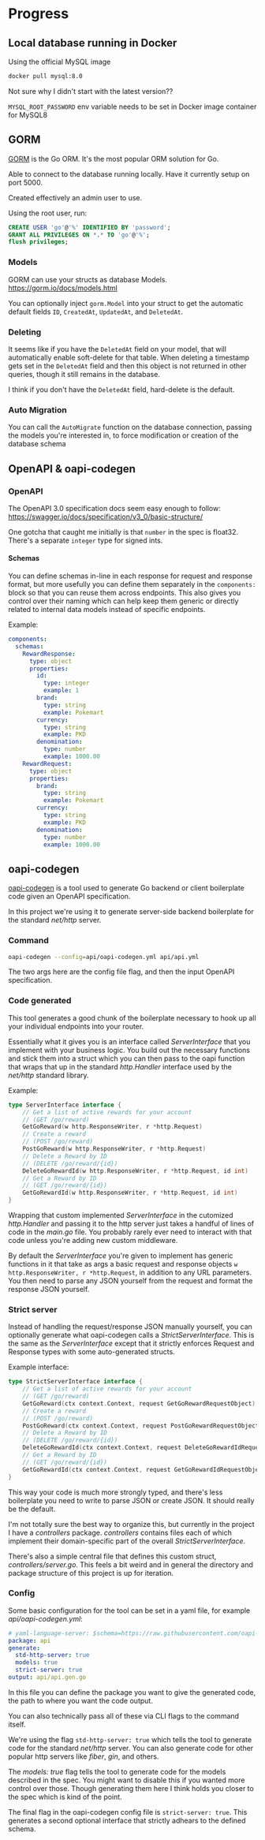 # Progress

## Local database running in Docker

Using the official MySQL image
```bash
docker pull mysql:8.0
```
Not sure why I didn't start with the latest version??

`MYSQL_ROOT_PASSWORD` env variable needs to be set in Docker image container for MySQL8


## GORM

[GORM](https://gorm.io/docs/index.html) is the Go ORM. It's the most popular ORM solution for Go.

Able to connect to the database running locally. Have it currently setup on port 5000.

Created effectively an admin user to use.

Using the root user, run:
```sql
CREATE USER 'go'@'%' IDENTIFIED BY 'password';
GRANT ALL PRIVILEGES ON *.* TO 'go'@'%';
flush privileges;
```


### Models

GORM can use your structs as database Models. https://gorm.io/docs/models.html

You can optionally inject `gorm.Model` into your struct to get the automatic default fields `ID`, `CreatedAt`, `UpdatedAt`, and `DeletedAt`.


### Deleting

It seems like if you have the `DeletedAt` field on your model, that will automatically enable soft-delete for that table. When deleting a timestamp gets set in the `DeletedAt` field and then this object is not returned in other queries, though it still remains in the database.

I think if you don't have the `DeletedAt` field, hard-delete is the default.


### Auto Migration

You can call the `AutoMigrate` function on the database connection, passing the models you're interested in, to force modification or creation of the database schema


## OpenAPI & oapi-codegen


### OpenAPI

The OpenAPI 3.0 specification docs seem easy enough to follow: https://swagger.io/docs/specification/v3_0/basic-structure/

One gotcha that caught me initially is that `number` in the spec is float32. There's a separate `integer` type for signed ints.


#### Schemas

You can define schemas in-line in each response for request and response format, but more usefully you can define them separately in the `components:` block so that you can reuse them across endpoints. This also gives you control over their naming which can help keep them generic or directly related to internal data models instead of specific endpoints.

Example:
```yaml
components:
  schemas:
    RewardResponse:
      type: object
      properties:
        id:
          type: integer
          example: 1
        brand:
          type: string
          example: Pokemart
        currency:
          type: string
          example: PKD
        denomination:
          type: number
          example: 1000.00
    RewardRequest:
      type: object
      properties:
        brand:
          type: string
          example: Pokemart
        currency:
          type: string
          example: PKD
        denomination:
          type: number
          example: 1000.00
```


## oapi-codegen

[oapi-codegen](https://github.com/oapi-codegen/oapi-codegen) is a tool used to generate Go backend or client boilerplate code given an OpenAPI specification.

In this project we're using it to generate server-side backend boilerplate for the standard _net/http_ server.


### Command

```bash
oapi-codegen --config=api/oapi-codegen.yml api/api.yml
```
The two args here are the config file flag, and then the input OpenAPI specification.


### Code generated

This tool generates a good chunk of the boilerplate necessary to hook up all your individual endpoints into your router.

Essentially what it gives you is an interface called _ServerInterface_ that you implement with your business logic. You build out the necessary functions and stick them into a struct which you can then pass to the oapi function that wraps that up in the standard _http.Handler_ interface used by the _net/http_ standard library.

Example:
```go
type ServerInterface interface {
	// Get a list of active rewards for your account
	// (GET /go/reward)
	GetGoReward(w http.ResponseWriter, r *http.Request)
	// Create a reward
	// (POST /go/reward)
	PostGoReward(w http.ResponseWriter, r *http.Request)
	// Delete a Reward by ID
	// (DELETE /go/reward/{id})
	DeleteGoRewardId(w http.ResponseWriter, r *http.Request, id int)
	// Get a Reward by ID
	// (GET /go/reward/{id})
	GetGoRewardId(w http.ResponseWriter, r *http.Request, id int)
}
```

Wrapping that custom implemented _ServerInterface_ in the cutomized _http.Handler_ and passing it to the http server just takes a handful of lines of code in the _main.go_ file. You probably rarely ever need to interact with that code unless you're adding new custom middleware.

By default the _ServerInterface_ you're given to implement has generic functions in it that take as args a basic request and response objects `w http.ResponseWriter, r *http.Request`, in addition to any URL parameters. You then need to parse any JSON yourself from the request and format the response JSON yourself.


### Strict server

Instead of handling the request/response JSON manually yourself, you can optionally generate what oapi-codegen calls a _StrictServerInterface_. This is the same as the _ServerInterface_ except that it strictly enforces Request and Response types with some auto-generated structs.

Example interface:
```go
type StrictServerInterface interface {
	// Get a list of active rewards for your account
	// (GET /go/reward)
	GetGoReward(ctx context.Context, request GetGoRewardRequestObject) (GetGoRewardResponseObject, error)
	// Create a reward
	// (POST /go/reward)
	PostGoReward(ctx context.Context, request PostGoRewardRequestObject) (PostGoRewardResponseObject, error)
	// Delete a Reward by ID
	// (DELETE /go/reward/{id})
	DeleteGoRewardId(ctx context.Context, request DeleteGoRewardIdRequestObject) (DeleteGoRewardIdResponseObject, error)
	// Get a Reward by ID
	// (GET /go/reward/{id})
	GetGoRewardId(ctx context.Context, request GetGoRewardIdRequestObject) (GetGoRewardIdResponseObject, error)
}
```
This way your code is much more strongly typed, and there's less boilerplate you need to write to parse JSON or create JSON. It should really be the default.

I'm not totally sure the best way to organize this, but currently in the project I have a _controllers_ package. _controllers_ contains files each of which implement their domain-specific part of the overall _StrictServerInterface_.

There's also a simple central file that defines this custom struct, _controllers/server.go_. This feels a bit weird and in general the directory and package structure of this project is up for iteration.


### Config

Some basic configuration for the tool can be set in a yaml file, for example _api/oapi-codegen.yml_:
```yml
# yaml-language-server: $schema=https://raw.githubusercontent.com/oapi-codegen/oapi-codegen/HEAD/configuration-schema.json
package: api
generate:
  std-http-server: true
  models: true
  strict-server: true
output: api/api.gen.go
```

In this file you can define the package you want to give the generated code, the path to where you want the code output.

You can also technically pass all of these via CLI flags to the command itself.

We're using the flag `std-http-server: true` which tells the tool to generate code for the standard _net/http_ server. You can also generate code for other popular http servers like _fiber_, _gin_, and others.

The _models: true_ flag tells the tool to generate code for the models described in the spec. You might want to disable this if you wanted more control over those. Though generating them here I think holds you closer to the spec which is kind of the point.

The final flag in the oapi-codegen config file is `strict-server: true`. This generates a second optional interface that strictly adhears to the defined schema.
